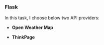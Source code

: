 ### Flask

In this task, I choose below two API providers:

* **Open Weather Map**

* **ThinkPage**

